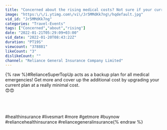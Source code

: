 ```yaml
---
title: "Concerned about the rising medical costs? Not sure if your current coverage would be sufficient?"
image: "https:\/\/i.ytimg.com\/vi\/Jr5MMdKk7ng\/hqdefault.jpg"
vid_id: "Jr5MMdKk7ng"
categories: "Travel-Events"
tags: ["Concerned","about","rising"]
date: "2022-01-21T05:29:09+03:00"
vid_date: "2022-01-20T08:43:22Z"
duration: "PT19S"
viewcount: "378881"
likeCount: "3"
dislikeCount: ""
channel: "Reliance General Insurance Company Limited"
---
```

{% raw %}#RelianceSuperTopUp acts as a backup plan for all medical emergencies! Get more and cover up the additional cost by upgrading your current plan at a really minimal cost.<br />😍😍<br /><br /><br /><br /><br />#healthinsurance #livesmart #more #getmore #buynow #reliancehealthinsurance #reliancegeneralinsurance{% endraw %}
